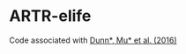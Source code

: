 # ARTR-elife

Code associated with [Dunn\*, Mu\* et al. (2016)](https://elifesciences.org/content/5/e12741v1)


